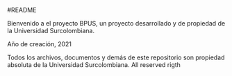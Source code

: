 #README

Bienvenido a el proyecto BPUS, un proyecto desarrollado y de propiedad de la Universidad Surcolombiana.

Año de creación, 2021

Todos los archivos, documentos y demás de este repositorio son propiedad absoluta de la Universidad Surcolombiana. All reserved rigth
